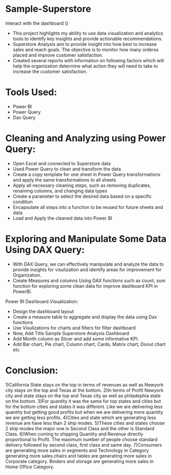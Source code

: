 # Sample-Superstore
 Interact with the dashboard ()

- This project highlights my ability to use data visualization and analytics tools to identify key insights and provide actionable recommendations.
- Superstore Analysis aim to provide insight into how best to increase sales and reach goals. The objective is to monitor how many orderss placed and improve customer satisfaction. 
- Created several reports with information on following factors which will help the organization determine what action they will need to take to increase the customer satisfaction.

# Tools Used:
- Power BI
- Power Query
- Dax Query

# Cleaning and Analyzing using Power Query:
- Open Excel and connected to Superstore data
- Used Power Query to clean and transform the data
- Create a copy template for one sheet in Power Query transformations and apply the same transformations to all sheets
- Apply all necessary cleaning steps, such as removing duplicates, renaming columns, and changing data types
- Create a parameter to select the desired data based on a specific condition
- Encapsulate all steps into a function to be reused for future sheets and data
- Load and Apply the cleaned data into Power BI

# Exploring and Manipulate Some Data Using DAX Query:
- With DAX Query, we can effectively manipulate and analyze the data to provide insights for visulization and identify areas for improvement for Organization.
- Create Measures and columns Using DAX functions such as count, sum function for exploring some clean data for improve dashboard KPI in PowerBI.

Power BI Dashboard Visualization:
- Design the dashboard layout
- Create a measure table to aggregate and display the data using Dax functions
- Use Visulizations for charts and filters for filter dashboard
- Now, Add Title Sample Superstore Analysis Dashboard
- Add Month column as Slicer and add some informative KPI.
- Add Bar chart, Pie chart, Column chart, Cards, Matrix chart, Donut chart etc


# Conclusion:
1)California State stays on the top in terms of revenues as well as Newyork city stays on the top and Texas at the bottom.
2)In terms of Profit Newyork city and state stays on the top  and Texas city as well as philadephia state on the bottom.
3)For quantity it was the same for top states and cities but for the bottom cities and states it was different. Like we are delivering less quantity but getting good profits but when we are delivering more quantity we are getting less profits.
4)Cities and state which are generating less revenue are have less than 2 ship modes.
5)These cities and states choose 2 ship modes the major one is Second Class and the other is Standard Class.
6)When coming to shipping Quantity and Revenue directly proportional to Profit. The maximum number of people choose standard delivery followed by second class, first class and same day.
7)Consumers are generating more sales in segments and Technology in Category generating more sales.chairs and tables are generating more sales in Corporate category. Binders and storage are generating more sales in Home Office Category.
